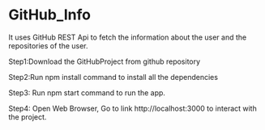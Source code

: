 # GitHub_Info
It uses GitHub REST Api to fetch the information about the user and the repositories of the user.

Step1:Download the GitHubProject from github repository

Step2:Run npm install command to install all the dependencies

Step3: Run npm start command to run the app.

Step4: Open Web Browser, Go to link http://localhost:3000 to interact with the project.
